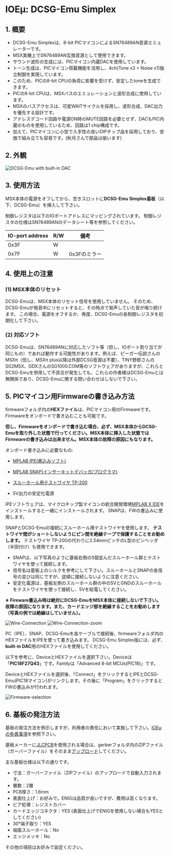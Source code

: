 # IOEμ: DCSG-Emu Simplex

## 1. 概要

* DCSG-Emu Simplexは、8-bit PICマイコンによるSN76489AN音源エミュレーターです。
* MSX実機上でSN76489AN互換音源として使用できます。
* サウンド波形の生成には、PICマイコン内蔵DACを使用しています。
* トーン生成は、PICマイコン搭載機能を活用し、4ch(Tone x3 + Noise x1)独立制御を実現しています。
* このため、PICの8-bit CPUの負荷に影響を受けず、安定したtoneを生成できます。
* PICの8-bit CPUは、MSXバスのエミュレーションと波形合成に使用しています。
* MSXのバスアクセスは、可変WAITサイクルを採用し、波形合成、DAC出力を優先する設計です。
* アドレスデコード回路や電源ON時のMUTE回路を必要とせず、DACもPIC内蔵のものを使用しているため、回路は1 chip構成です。
* 加えて、PICマイコンに小型で入手性の良いDIPチップ品を採用しており、安価で組み立ても容易です。(秋月さんで部品は揃います)

## 2. 外観

![DCSG-Emu with built-in DAC](image/DCSG-Emu_built-in_DAC_1.jpg)

## 3. 使用方法

MSX本体の電源をオフしてから、空きスロットに**DCSG-Emu Simplex基板**（以下、DCSG-Emu）を挿入して下さい。

制御レジスタは以下のIOポートアドレスにマッピングされています。
制御レジスタの仕様はSN76489ANのデータシート等を参照してください。

|IO-port address|R/W|備考
|--|--|--
|0x3F|W|
|0x7F|W|0x3Fのミラー

## 4. 使用上の注意

### (1) MSX本体のリセット

DCSG-Emuは、MSX本体のリセット信号を使用していません。
そのため、DCSG-Emuが発音中にリセットすると、その時点で発声していた音が鳴り続けます。
この場合、電源をオフするか、再度、DCSG-Emuの各制御レジスタを初期化して下さい。

### (2) 対応ソフト

DCSG-Emuは、SN76489ANに対応したソフト等（但し、IOポート割り当てが同じもの）であれば動作する可能性があります。例えば、ピーガー伝説さんのMSXπ（但し、MSXπ plus以降は外部DCSG音源は不要）、TINY野郎さんのSG2MSX、GDXさんのSG1000.COM等のソフトウェアがありますが、これらとDCSG-Emuを併用して不具合が発生しても、これらの作者様はDCSG-Emuとは無関係であり、DCSG-Emuに関する問い合わせはしないで下さい。

## 5. PICマイコン用Firmwareの書き込み方法

firmwareフォルダ内の**HEXファイル**は、PICマイコン用のFirmwareです。Firmwareをオンボードで書き込むことも可能です。

**但し、Firmwareをオンボードで書き込む場合、必ず、MSX本体からDCSG-Emuを取り外した状態で行ってください。MSX本体に挿入した状態ではFirmwareの書き込みは出来ません。MSX本体の故障の原因にもなります。**

オンボード書き込みに必要なもの:

* [MPLAB IPE(書込みソフト)](https://www.microchip.com/en-us/tools-resources/production/mplab-integrated-programming-environment)

* [MPLAB SNAP(インサーキットデバッガ/プログラマ)](https://www.microchip.com/en-us/development-tool/pg164100)

* [スルーホール用テストワイヤ TP-200](https://akizukidenshi.com/catalog/g/g109830/)

* 5V出力の安定化電源

IPEソフトウェアは、マイクロチップ製マイコンの統合開発環境[MPLAB X IDE](https://www.microchip.com/en-us/tools-resources/develop/mplab-x-ide)をインストールすると一緒にインストールされます。
SNAPは、FWの書込みに使用します。

SNAPとDCSG-Emuの接続にスルーホール用テストワイヤを使用します。
**テストワイヤ間がショートしないようにピン間を絶縁テープで保護することをお勧めします。**
テストワイヤ TP-200の代わりに2.54mmピッチのL型のピンヘッダ（半田付け）も使用できます。

* SNAPは、以下写真のように基板右側の5個並んだスルーホール群とテストワイヤを使って接続します。
* 信号名は基板上のシルクを参考にして下さい。スルーホールとSNAPの各信号の並びは同じですが、逆順に接続しないように注意ください。
* 安定化電源は、基板左側のスルーホール群の中の5VとGNDのスルーホールをテストワイヤを使って接続し、5Vを給電してください。

**※ Fireware書込み時は絶対にDCSG-EmuをMSX本体に接続しないで下さい。故障の原因になります。また、カードエッジ部を絶縁することをお勧めします（写真の例では絶縁はしていません）。**

![Wire-Connection](image/DCSG-Emu_FW_1.jpg)
![Wire-Connection-zoom](image/DCSG-Emu_FW_2.jpg)

PC（IPE）、SNAP、DCSG-Emuを各ケーブルで接続後、firmwareフォルダ内のHEXファイルをIPEを使って書き込みます。
DCSG-Emu Simplex版には、必ず、**built-in DAC**用のHEXファイルを使用してください。

以下を参考に、DeviceとHEXファイルを選択下さい。Deviceは「**PIC18F27Q43**」です。Familyは「Advanced 8-bit MCUs(PIC18)」です。

DeviceとHEXファイルを選択後、「Connect」をクリックするとIPEとDCSG-Emu(PIC18マイコン)がリンクします。その後に「Program」をクリックするとFWの書込みが行われます。

![Firmware-selection](image/DCSG-Emu_FW_3.jpg)

## 6. 基板の発注方法

基板の発注方法を例示しますが、利用者の責任において実施して下さい。[IOEμの免責事項](../readme.md)を参照下さい。

基板メーカーに[JLCPCB](https://jlcpcb.com/jp)を使用される場合は、gerberフォルダ内のZIPファイル（ガーバーファイル）をそのまま[アップロード](https://cart.jlcpcb.com/jp/quote?orderType=1&stencilLayer=2&stencilWidth=100&stencilLength=100)してください。

主な基板仕様は以下の通りです。

* 寸法：ガーバーファイル（ZIPファイル）のアップロードで自動入力されます。
* 層数：2層
* PCB厚さ：1.6mm
* 表面仕上げ：お好みで。ENIGは品質が良いですが、費用は高くなります。
* ビア処理：レジストカバー
* カードエッジコネクタ：YES (表面仕上げでENIGを使用しない場合もYESとしてください)
* 30°端子取り：YES
* 端面スルーホール：No
* エッジメッキ：No

その他の項目はお好みで設定ください。
